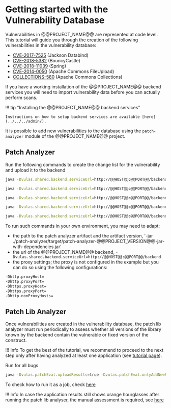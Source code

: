 # Getting started with the Vulnerability Database

Vulnerabilities in @@PROJECT_NAME@@ are represented at code level. This tutorial will guide you through the creation of the following vulnerabilities in the vulnerability database:

- [CVE-2017-7525](https://nvd.nist.gov/vuln/detail/CVE-2017-7525) (Jackson Databind)
- [CVE-2018-5382](https://nvd.nist.gov/vuln/detail/CVE-2018-5382) (BouncyCastle)
- [CVE-2018-11039](https://nvd.nist.gov/vuln/detail/CVE-2018-11039) (Spring)
- [CVE-2014-0050](https://nvd.nist.gov/vuln/detail/CVE-2014-0050) (Apache Commons FileUpload)
- [COLLECTIONS-580](https://issues.jboss.org/browse/JBDS-3560?attachmentViewMode=list&_sscc=t) (Apache Commons Collections)

If you have a working installation of the @@PROJECT_NAME@@ backend services you will need
to import vulnerability data before you can actually perform scans.

!!! tip "Installing the @@PROJECT_NAME@@ backend services"

    Instructions on how to setup backend services are available [here](../../../admin/).

It is possible to add new vulnerabilities to the database using the `patch-analyzer` module of the @@PROJECT_NAME@@ project.

## Patch Analyzer

Run the following commands to create the change list for the vulnerability and upload it to the backend

```sh
java -Dvulas.shared.backend.serviceUrl=http://@@HOST@@:@@PORT@@/backend -jar ./patch-analyzer/target/patch-analyzer-@@PROJECT_VERSION@@-jar-with-dependencies.jar com.sap.psr.vulas.PatchAnalyzer -r https://github.com/FasterXML/jackson-databind -b CVE-2017-7525 -e e8f043d1aac9b82eee907e0f0c3abbdea723a935,ddfddfba6414adbecaff99684ef66eebd3a92e92,60d459cedcf079c6106ae7da2ac562bc32dcabe1 -links https://github.com/FasterXML/jackson-databind/issues/1599,https://github.com/FasterXML/jackson-databind/issues/1680,https://github.com/FasterXML/jackson-databind/issues/1737  -descr "When configured to enable default typing, Jackson contained a deserialization vulnerability that could lead to arbitrary code execution. Jackson fixed this vulnerability by blacklisting known 'deserialization gadgets'. This vulnerability solves an incomplete fix for CVE-2017-4995-JK (main description at: https://github.com/FasterXML/jackson-databind/issues/1599 Issues not addressed by the incomplete fix of CVE-2017-4995-JK: https://github.com/FasterXML/jackson-databind/issues/1680 and https://github.com/FasterXML/jackson-databind/issues/1737) " -u

java -Dvulas.shared.backend.serviceUrl=http://@@HOST@@:@@PORT@@/backend -jar ./patch-analyzer/target/patch-analyzer-@@PROJECT_VERSION@@-jar-with-dependencies.jar com.sap.psr.vulas.PatchAnalyzer -r https://github.com/bcgit/bc-java/ -b CVE-2018-5382 -e 81b00861cd5711e85fe8dce2a0e119f684120255 -links https://snyk.io/vuln/SNYK-JAVA-ORGBOUNCYCASTLE-31659,https://www.kb.cert.org/vuls/id/306792 -u

java -Dvulas.shared.backend.serviceUrl=http://@@HOST@@:@@PORT@@/backend -jar ./patch-analyzer/target/patch-analyzer-@@PROJECT_VERSION@@-jar-with-dependencies.jar com.sap.psr.vulas.patcha.PatchAnalyzer -r https://github.com/spring-projects/spring-framework/ -b CVE-2018-11039 -e dac97f1b7dac3e70ff603fb6fc9f205b95dd6b01,f2694a8ed93f1f63f87ce45d0bb638478b426acd -links https://pivotal.io/security/cve-2018-11039,https://jira.spring.io/browse/SPR-16836 -descr "Cross Site Tracing (XST) with Spring Framework. Description: Spring Framework (versions 5.0.x prior to 5.0.7, versions 4.3.x prior to 4.3.18, and older unsupported versions) allow web applications to change the HTTP request method to any HTTP method (including TRACE) using the HiddenHttpMethodFilter in Spring MVC. If an application has a pre-existing XSS vulnerability, a malicious user (or attacker) can use this filter to escalate to an XST (Cross Site Tracing) attack. Affected Pivotal Products and Versions: Spring Framework 5.0 to 5.0.6, Spring Framework 4.3 to 4.3.17, Older unsupported versions are also affected. Mitigation: Users of affected versions should apply the following mitigation: \n 5.0.x users should upgrade to 5.0.7. \n- 4.3.x users should upgrade to 4.3.18. - Older versions should upgrade to a supported branch. \nThere are no other mitigation steps necessary. This attack applies to applications that: \n1/ Use the HiddenHttpMethodFilter (it is enabled by default in Spring Boot). \n2/ Allow HTTP TRACE requests to be handled by the application server. \nThis attack is not exploitable directly because an attacker would have to make a cross-domain request via HTTP POST, which is forbidden by the Same Origin Policy. This is why a pre-existing XSS (Cross Site Scripting) vulnerability in the web application itself is necessary to enable an escalation to XST." -u

java -Dvulas.shared.backend.serviceUrl=http://@@HOST@@:@@PORT@@/backend -jar ./patch-analyzer/target/patch-analyzer-@@PROJECT_VERSION@@-jar-with-dependencies.jar com.sap.psr.vulas.PatchAnalyzer -r https://github.com/apache/commons-fileupload -b CVE-2014-0050 -e c61ff05b3241cb14d989b67209e57aa71540417a -u

java -Dvulas.shared.backend.serviceUrl=http://@@HOST@@:@@PORT@@/backend -jar ./patch-analyzer/target/patch-analyzer-@@PROJECT_VERSION@@-jar-with-dependencies.jar com.sap.psr.vulas.PatchAnalyzer -r https://github.com/apache/commons-collections -b COLLECTIONS-580 -e 3eee44cf63b1ebb0da6925e98b3dcc6ef1e4d610,78d47d4d098ab814a7a00a0b1c81646b27f050cf,e585cd0433ae4cfbc56e58572b9869bd0c86b611,b2b8f4adc557e4ef1ee2fe5e0ab46866c06ec55b,da1a5fe00d79e1840b7e52317933e9eb56e88246,1642b00d67b96de87cad44223efb9ab5b4fb7be5:3_2_X,5ec476b0b756852db865b2e442180f091f8209ee:3_2_X,bce4d022f27a723fa0e0b7484dcbf0afa2dd210a:3_2_X,d9a00134f16d685bea11b2b12de824845e6473e3:3_2_X -descr "Arbitrary remote code execution with InvokerTransformer. With InvokerTransformer serializable collections can be build that execute arbitrary Java code. sun.reflect.annotation.AnnotationInvocationHandler#readObject invokes #entrySet and #get on a deserialized collection. If you have an endpoint that accepts serialized Java objects (JMX, RMI, remote EJB, ...) you can combine the two to create arbitrary remote code execution vulnerability. Fixed in versions 3.2.2, 4.1" -links https://issues.apache.org/jira/browse/COLLECTIONS-580,https://commons.apache.org/proper/commons-collections/security-reports.html -u
```

To run such commands in your own environment, you may need to adapt:

* the path to the patch analyzer artifact and the artifact version, '-jar ./patch-analyzer/target/patch-analyzer-@@PROJECT_VERSION@@-jar-with-dependencies.jar'
* the url of the @@PROJECT_NAME@@ backend, `-Dvulas.shared.backend.serviceUrl=http://@@HOST@@:@@PORT@@/backend`
* the proxy settings; the proxy is not configured in the example but you can do so using the following configurations:

```sh
-Dhttp.proxyHost=
-Dhttp.proxyPort=
-Dhttps.proxyHost=
-Dhttps.proxyPort=
-Dhttp.nonProxyHosts=
```

## Patch Lib Analyzer

Once vulnerabilities are created in the vulnerability database, the patch lib analyzer must run periodically to assess whether all versions of the library known by the backend contain the vulnerable or fixed version of the construct.

!!! Info
	To get the best of the tutorial, we recommend to proceed to the next step only after having analyzed at least one application (see [tutorial page](../../../user/tutorials/)).

Run for all bugs

```sh
java -Dvulas.patchEval.uploadResults=true -Dvulas.patchEval.onlyAddNewResults=true -Dvulas.patchEval.basefolder=<csv_folder> -Dvulas.patchEval.bugId=<comma_separated_list_of_bugs> -Dvulas.shared.cia.serviceUrl=http://@@HOST@@:@@PORT@@/cia -Dvulas.shared.backend.serviceUrl=http://@@HOST@@:@@PORT@@/backend -Xmx6G -Xms6G -jar patch-lib-analyzer-3.0.10-jar-with-dependencies.jar
```

To check how to run it as a job, check [here](../../manuals/patch_lib_analyzer)

!!! Info
	In case the application results still shows orange hourglasses after running the patch lib analyser, the manual assessment is required, see [here](../../manuals/manual_assessment/)
